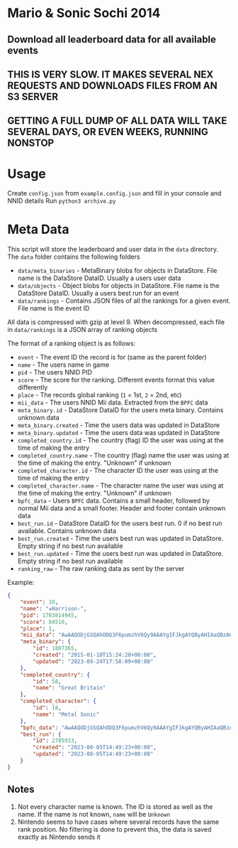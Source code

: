 # Mario & Sonic Sochi 2014
## Download all leaderboard data for all available events

## THIS IS VERY SLOW. IT MAKES SEVERAL NEX REQUESTS AND DOWNLOADS FILES FROM AN S3 SERVER
## GETTING A FULL DUMP OF ALL DATA WILL TAKE SEVERAL DAYS, OR EVEN WEEKS, RUNNING NONSTOP

# Usage
Create `config.json` from `example.config.json` and fill in your console and NNID details
Run `python3 archive.py`

# Meta Data
This script will store the leaderboard and user data in the `data` directory. The `data` folder contains the following folders

- `data/meta_binaries` - MetaBinary blobs for objects in DataStore. File name is the DataStore DataID. Usually a users user data
- `data/objects` - Object blobs for objects in DataStore. File name is the DataStore DataID. Usually a users best run for an event
- `data/rankings` - Contains JSON files of all the rankings for a given event. File name is the event ID

All data is compressed with gzip at level 9. When decompressed, each file in `data/rankings` is a JSON array of ranking objects

The format of a ranking object is as follows:

- `event` - The event ID the record is for (same as the parent folder)
- `name` - The users name in game
- `pid` - The users NNID PID
- `score` - The score for the ranking. Different events format this value differently
- `place` - The records global ranking (`1` = 1st, `2` = 2nd, etc)
- `mii_data` - The users NNID Mii data. Extracted from the `BPFC` data
- `meta_binary.id` - DataStore DataID for the users meta binary. Contains unknown data
- `meta_binary.created` - Time the users data was updated in DataStore
- `meta_binary.updated` - Time the users data was updated in DataStore
- `completed_country.id` - The country (flag) ID the user was using at the time of making the entry
- `completed_country.name` - The country (flag) name the user was using at the time of making the entry. "Unknown" if unknown
- `completed_character.id` - The character ID the user was using at the time of making the entry
- `completed_character.name` - The character name the user was using at the time of making the entry. "Unknown" if unknown
- `bpfc_data` - Users `BPFC` data. Contains a small header, followed by normal Mii data and a small footer. Header and footer contain unknown data
- `best_run.id` - DataStore DataID for the users best run. 0 if no best run available. Contains unknown data
- `best_run.created` - Time the users best run was updated in DataStore. Empty string if no best run available
- `best_run.updated` - Time the users best run was updated in DataStore. Empty string if no best run available
- `ranking_raw` - The raw ranking data as sent by the server

Example:

```json
{
	"event": 10,
	"name": "★Harrison☆",
	"pid": 1783814945,
	"score": 84510,
	"place": 1,
	"mii_data": "AwAAQODjGSQAhODQ3F6pumzhV6Qy9AAAYgIFJkgAYQByAHIAaQBzAG8AbgAGJkBAAgAFA6VmYxahNEUUYRQPZA4AACmoWUhQTQBlACAAbABvAGwAAABhAHcAYQAAALsN",
	"meta_binary": {
		"id": 1807365,
		"created": "2015-01-10T15:24:20+00:00",
		"updated": "2023-09-24T17:58:09+00:00"
	},
	"completed_country": {
		"id": 58,
		"name": "Great Britain"
	},
	"completed_character": {
		"id": 18,
		"name": "Metal Sonic"
	},
	"bpfc_data": "AwAAQODjGSQAhODQ3F6pumzhV6Qy9AAAYgIFJkgAYQByAHIAaQBzAG8AbgAGJkBAAgAFA6VmYxahNEUUYRQPZA4AACmoWUhQTQBlACAAbABvAGwAAABhAHcAYQAAALsN",
	"best_run": {
		"id": 2785933,
		"created": "2023-08-05T14:49:23+00:00",
		"updated": "2023-08-05T14:49:23+00:00"
	}
}
```

## Notes

1. Not every character name is known. The ID is stored as well as the name. If the name is not known, `name` will be `Unknown`
2. Nintendo seems to have cases where several records have the same rank position. No filtering is done to prevent this, the data is saved exactly as Nintendo sends it